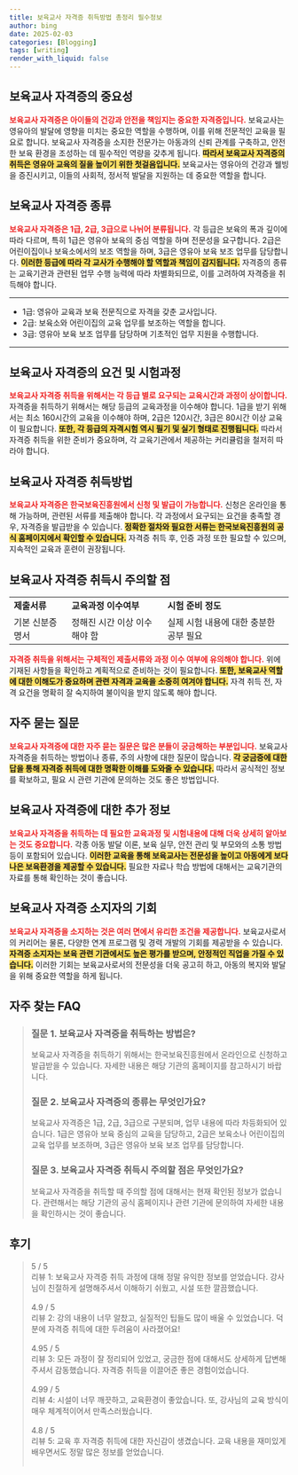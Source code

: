 ```yaml
---
title: 보육교사 자격증 취득방법 총정리 필수정보
author: bing
date: 2025-02-03
categories: [Blogging]
tags: [writing]
render_with_liquid: false
---
```



<h2 id='보육교사_자격증의_중요성'>보육교사 자격증의 중요성</h2>

<p><b><span style="color: #ee2323;">보육교사 자격증은 아이들의 건강과 안전을 책임지는 중요한 자격증입니다.</span></b> 보육교사는 영유아의 발달에 영향을 미치는 중요한 역할을 수행하며, 이를 위해 전문적인 교육을 필요로 합니다. 보육교사 자격증을 소지한 전문가는 아동과의 신뢰 관계를 구축하고, 안전한 보육 환경을 조성하는 데 필수적인 역량을 갖추게 됩니다. <b><span style="background-color: #ffe066;">따라서 보육교사 자격증의 취득은 영유아 교육의 질을 높이기 위한 첫걸음입니다.</span></b> 보육교사는 영유아의 건강과 웰빙을 증진시키고, 이들의 사회적, 정서적 발달을 지원하는 데 중요한 역할을 합니다.</p>

<h2 id='보육교사_자격증_종류'>보육교사 자격증 종류</h2>

<p><b><span style="color: #ee2323;">보육교사 자격증은 1급, 2급, 3급으로 나뉘어 분류됩니다.</span></b> 각 등급은 보육의 폭과 깊이에 따라 다르며, 특히 1급은 영유아 보육의 중심 역할을 하며 전문성을 요구합니다. 2급은 어린이집이나 보육소에서의 보조 역할을 하며, 3급은 영유아 보육 보조 업무를 담당합니다. <b><span style="background-color: #ffe066;">이러한 등급에 따라 각 교사가 수행해야 할 역할과 책임이 감지됩니다.</span></b> 자격증의 종류는 교육기관과 관련된 업무 수행 능력에 따라 차별화되므로, 이를 고려하여 자격증을 취득해야 합니다.</p>

<hr />

<ul>
    <li>1급: 영유아 교육과 보육 전문직으로 자격을 갖춘 교사입니다.</li>
    <li>2급: 보육소와 어린이집의 교육 업무를 보조하는 역할을 합니다.</li>
    <li>3급: 영유아 보육 보조 업무를 담당하며 기초적인 업무 지원을 수행합니다.</li>
</ul>

<hr />

<h2 id='보육교사_자격증의_요건_및_시험과정'>보육교사 자격증의 요건 및 시험과정</h2>

<p><b><span style="color: #ee2323;">보육교사 자격증 취득을 위해서는 각 등급 별로 요구되는 교육시간과 과정이 상이합니다.</span></b> 자격증을 취득하기 위해서는 해당 등급의 교육과정을 이수해야 합니다. 1급을 받기 위해서는 최소 160시간의 교육을 이수해야 하며, 2급은 120시간, 3급은 80시간 이상 교육이 필요합니다. <b><span style="background-color: #ffe066;">또한, 각 등급의 자격시험 역시 필기 및 실기 형태로 진행됩니다.</span></b> 따라서 자격증 취득을 위한 준비가 중요하며, 각 교육기관에서 제공하는 커리큘럼을 철저히 따라야 합니다.</p>

<h2 id='보육교사_자격증_취득방법'>보육교사 자격증 취득방법</h2>

<p><b><span style="color: #ee2323;">보육교사 자격증은 한국보육진흥원에서 신청 및 발급이 가능합니다.</span></b> 신청은 온라인을 통해 가능하며, 관련된 서류를 제출해야 합니다. 각 과정에서 요구되는 요건을 충족할 경우, 자격증을 발급받을 수 있습니다. <b><span style="background-color: #ffe066;">정확한 절차와 필요한 서류는 한국보육진흥원의 공식 홈페이지에서 확인할 수 있습니다.</span></b> 자격증 취득 후, 인증 과정 또한 필요할 수 있으며, 지속적인 교육과 훈련이 권장됩니다.</p>

<h2 id='보육교사_자격증_취득시_주의할_점'>보육교사 자격증 취득시 주의할 점</h2>

<table>
    <tr>
        <td><b>제출서류</b></td>
        <td><b>교육과정 이수여부</b></td>
        <td><b>시험 준비 정도</b></td>
    </tr>
    <tr>
        <td>기본 신분증명서</td>
        <td>정해진 시간 이상 이수해야 함</td>
        <td>실제 시험 내용에 대한 충분한 공부 필요</td>
    </tr>
</table>

<p><b><span style="color: #ee2323;">자격증 취득을 위해서는 구체적인 제출서류와 과정 이수 여부에 유의해야 합니다.</span></b> 위에 기재된 사항들을 확인하고 계획적으로 준비하는 것이 필요합니다. <b><span style="background-color: #ffe066;">또한, 보육교사 역할에 대한 이해도가 중요하며 관련 자격과 교육을 소중히 여겨야 합니다.</span></b> 자격 취득 전, 자격 요건을 명확히 잘 숙지하여 불이익을 받지 않도록 해야 합니다.</p>

<h2 id='자주_묻는_질문'>자주 묻는 질문</h2>

<p><b><span style="color: #ee2323;">보육교사 자격증에 대한 자주 묻는 질문은 많은 분들이 궁금해하는 부분입니다.</span></b> 보육교사 자격증을 취득하는 방법이나 종류, 주의 사항에 대한 질문이 많습니다. <b><span style="background-color: #ffe066;">각 궁금증에 대한 답을 통해 자격증 취득에 대한 명확한 이해를 도와줄 수 있습니다.</span></b> 따라서 공식적인 정보를 확보하고, 필요 시 관련 기관에 문의하는 것도 좋은 방법입니다.</p>

<h2 id='보육교사_자격증의_추가정보'>보육교사 자격증에 대한 추가 정보</h2>

<p><b><span style="color: #ee2323;">보육교사 자격증을 취득하는 데 필요한 교육과정 및 시험내용에 대해 더욱 상세히 알아보는 것도 중요합니다.</span></b> 각종 아동 발달 이론, 보육 실무, 안전 관리 및 부모와의 소통 방법 등이 포함되어 있습니다. <b><span style="background-color: #ffe066;">이러한 교육을 통해 보육교사는 전문성을 높이고 아동에게 보다 나은 보육환경을 제공할 수 있습니다.</span></b> 필요한 자료나 학습 방법에 대해서는 교육기관의 자료를 통해 확인하는 것이 좋습니다.</p>

<h2 id='보육교사_자격증_소지자의_기회'>보육교사 자격증 소지자의 기회</h2>

<p><b><span style="color: #ee2323;">보육교사 자격증을 소지하는 것은 여러 면에서 유리한 조건을 제공합니다.</span></b> 보육교사로서의 커리어는 물론, 다양한 연계 프로그램 및 경력 개발의 기회를 제공받을 수 있습니다. <b><span style="background-color: #ffe066;">자격증 소지자는 보육 관련 기관에서도 높은 평가를 받으며, 안정적인 직업을 가질 수 있습니다.</span></b> 이러한 기회는 보육교사로서의 전문성을 더욱 공고히 하고, 아동의 복지와 발달을 위해 중요한 역할을 하게 됩니다.</p>


<h2 id='자주_찾는_FAQ'>자주 찾는 FAQ</h2>
<div itemscope="" itemtype="https://schema.org/FAQPage"> 
<blockquote> 
<div itemscope="" itemprop="mainEntity" itemtype="https://schema.org/Question"> 
<h3 itemprop="name">질문 1. 보육교사 자격증을 취득하는 방법은?</h3> 
<div itemscope="" itemprop="acceptedAnswer" itemtype="https://schema.org/Answer"> 
<span itemprop="text"> 
<p>보육교사 자격증을 취득하기 위해서는 한국보육진흥원에서 온라인으로 신청하고 발급받을 수 있습니다. 자세한 내용은 해당 기관의 홈페이지를 참고하시기 바랍니다.</p> 
</span> 
</div> 
</div> 

<div itemscope="" itemprop="mainEntity" itemtype="https://schema.org/Question"> 
<h3 itemprop="name">질문 2. 보육교사 자격증의 종류는 무엇인가요?</h3> 
<div itemscope="" itemprop="acceptedAnswer" itemtype="https://schema.org/Answer"> 
<span itemprop="text"> 
<p>보육교사 자격증은 1급, 2급, 3급으로 구분되며, 업무 내용에 따라 차등화되어 있습니다. 1급은 영유아 보육 중심의 교육을 담당하고, 2급은 보육소나 어린이집의 교육 업무를 보조하며, 3급은 영유아 보육 보조 업무를 담당합니다.</p> 
</span> 
</div> 
</div> 

<div itemscope="" itemprop="mainEntity" itemtype="https://schema.org/Question"> 
<h3 itemprop="name">질문 3. 보육교사 자격증 취득시 주의할 점은 무엇인가요?</h3> 
<div itemscope="" itemprop="acceptedAnswer" itemtype="https://schema.org/Answer"> 
<span itemprop="text"> 
<p>보육교사 자격증을 취득할 때 주의할 점에 대해서는 현재 확인된 정보가 없습니다. 관련해서는 해당 기관의 공식 홈페이지나 관련 기관에 문의하여 자세한 내용을 확인하시는 것이 좋습니다.</p> 
</span> 
</div> 
</div> 
</blockquote> 
</div>
<h2 id='후기'>후기</h2>
<div itemscope itemtype="https://schema.org/Product">
  <blockquote>
  <div itemprop="review" itemscope itemtype="https://schema.org/Review">
      <div itemprop="reviewRating" itemscope itemtype="https://schema.org/Rating"> <span itemprop="ratingValue">5</span> / <span itemprop="bestRating">5</span> </div>
      <span itemprop="reviewBody">리뷰 1: 보육교사 자격증 취득 과정에 대해 정말 유익한 정보를 얻었습니다. 강사님이 친절하게 설명해주셔서 이해하기 쉬웠고, 시설 또한 깔끔했습니다.</span>
  </div>
  <br>
  <div itemprop="review" itemscope itemtype="https://schema.org/Review">
      <div itemprop="reviewRating" itemscope itemtype="https://schema.org/Rating"> <span itemprop="ratingValue">4.9</span> / <span itemprop="bestRating">5</span> </div>
      <span itemprop="reviewBody">리뷰 2: 강의 내용이 너무 알찼고, 실질적인 팁들도 많이 배울 수 있었습니다. 덕분에 자격증 취득에 대한 두려움이 사라졌어요!</span>
  </div>
  <br>
  <div itemprop="review" itemscope itemtype="https://schema.org/Review">
      <div itemprop="reviewRating" itemscope itemtype="https://schema.org/Rating"> <span itemprop="ratingValue">4.95</span> / <span itemprop="bestRating">5</span> </div>
      <span itemprop="reviewBody">리뷰 3: 모든 과정이 잘 정리되어 있었고, 궁금한 점에 대해서도 상세하게 답변해주셔서 감동했습니다. 자격증 취득을 이끌어준 좋은 경험이었습니다.</span>
  </div>
  <br>
  <div itemprop="review" itemscope itemtype="https://schema.org/Review">
      <div itemprop="reviewRating" itemscope itemtype="https://schema.org/Rating"> <span itemprop="ratingValue">4.99</span> / <span itemprop="bestRating">5</span> </div>
      <span itemprop="reviewBody">리뷰 4: 시설이 너무 깨끗하고, 교육환경이 좋았습니다. 또, 강사님의 교육 방식이 매우 체계적이어서 만족스러웠습니다.</span>
  </div>
  <br>
  <div itemprop="review" itemscope itemtype="https://schema.org/Review">
      <div itemprop="reviewRating" itemscope itemtype="https://schema.org/Rating"> <span itemprop="ratingValue">4.8</span> / <span itemprop="bestRating">5</span> </div>
      <span itemprop="reviewBody">리뷰 5: 교육 후 자격증 취득에 대한 자신감이 생겼습니다. 교육 내용을 재미있게 배우면서도 정말 많은 정보를 얻었습니다.</span>
  </div>
  <br>
  </blockquote>
</div>

